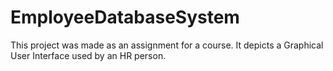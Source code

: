 # EmployeeDatabaseSystem
This project was made as an assignment for a course. It depicts a Graphical User Interface used by an HR person.
